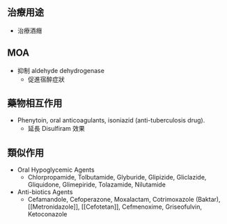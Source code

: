 ## 治療用途
- 治療酒癮
## MOA
- 抑制 aldehyde dehydrogenase
	- 促進宿醉症狀
## 藥物相互作用
- Phenytoin, oral anticoagulants, isoniazid (anti-tuberculosis drug).
	- 延長 Disulfiram 效果
## 類似作用
- Oral Hypoglycemic Agents
	- Chlorpropamide, Tolbutamide, Glyburide, Glipizide, Gliclazide, Gliquidone, Glimepiride, Tolazamide, Nilutamide
- Anti-biotics Agents
	- Cefamandole, Cefoperazone, Moxalactam, Cotrimoxazole (Baktar), [[Metronidazole]], [[Cefotetan]], Cefmenoxime, Griseofulvin, Ketoconazole